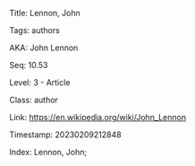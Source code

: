 Title:  Lennon, John

Tags:   authors

AKA:    John Lennon

Seq:    10.53

Level:  3 - Article

Class:  author

Link:   https://en.wikipedia.org/wiki/John_Lennon

Timestamp: 20230209212848

Index:  Lennon, John; 
